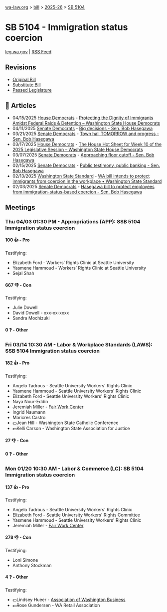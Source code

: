 [wa-law.org](/) > [bill](/bill/) > [2025-26](/bill/2025-26/) > [SB 5104](/bill/2025-26/sb/5104/)

# SB 5104 - Immigration status coercion
[leg.wa.gov](https://app.leg.wa.gov/billsummary?BillNumber=5104&Year=2025&Initiative=false) | [RSS Feed](./rss.xml)

## Revisions
* [Original Bill](1/)
* [Substitute Bill](S/)
* [Passed Legislature](S.PL/)

## 📰 Articles
* 04/15/2025 [House Democrats](/org/house_democrats/) - [Protecting the Dignity of Immigrants Amidst Federal Raids & Detention – Washington State House Democrats](https://housedemocrats.wa.gov/blog/2025/04/15/protecting-the-dignity-of-immigrants-amidst-federal-raids-detention/#:~:text=SB%205104)
* 04/11/2025 [Senate Democrats](/org/senate_democrats/) - [Big decisions - Sen. Bob Hasegawa](https://senatedemocrats.wa.gov/hasegawa/2025/04/11/big-decisions/#:~:text=5104)
* 03/21/2025 [Senate Democrats](/org/senate_democrats/) - [Town hall TOMORROW and progress - Sen. Bob Hasegawa](https://senatedemocrats.wa.gov/hasegawa/2025/03/21/town-hall-tomorrow-and-progress/#:~:text=5104)
* 03/17/2025 [House Democrats](/org/house_democrats/) - [The House Hot Sheet for Week 10 of the 2025 Legislative Session – Washington State House Democrats](https://housedemocrats.wa.gov/blog/2025/03/17/the-house-hot-sheet-for-week-10-of-the-2025-legislative-session/#:~:text=SSB%205104)
* 03/07/2025 [Senate Democrats](/org/senate_democrats/) - [Approaching floor cutoff - Sen. Bob Hasegawa](https://senatedemocrats.wa.gov/hasegawa/2025/03/06/approaching-floor-cutoff/#:~:text=5104)
* 02/15/2025 [Senate Democrats](/org/senate_democrats/) - [Public testimony, public banking - Sen. Bob Hasegawa](https://senatedemocrats.wa.gov/hasegawa/2025/02/14/public-testimony-public-banking/#:~:text=5104)
* 02/13/2025 [Washington State Standard](/org/washington_state_standard/) - [WA bill intends to protect immigrants from coercion in the workplace • Washington State Standard](https://washingtonstatestandard.com/2025/02/12/wa-bill-intends-to-protect-immigrants-from-coercion-in-the-workplace/#:~:text=Senate%20Bill%205104)
* 02/03/2025 [Senate Democrats](/org/senate_democrats/) - [Hasegawa bill to protect employees from immigration-status-based coercion - Sen. Bob Hasegawa](https://senatedemocrats.wa.gov/hasegawa/2025/02/03/hasegawa-bill-to-protect-employees-from-immigration-status-based-coercion/#:~:text=5104)

## Meetings
### Thu 04/03 01:30 PM - Appropriations (APP): SSB 5104 Immigration status coercion
#### 100 👍 - Pro
Testifying:
* Elizabeth Ford - Workers’ Rights Clinic at Seattle University
* Yasmene Hammoud - Workers’ Rights Clinic at Seattle University
* Sejal Shah

#### 667 👎 - Con
Testifying:
* Julie Dowell
* David Dowell - xxx-xx-xxxx
* Sandra Mochizuki

#### 0 ❓ - Other

### Fri 03/14 10:30 AM - Labor & Workplace Standards (LAWS): SSB 5104 Immigration status coercion
#### 182 👍 - Pro
Testifying:
* Angelo Tadrous - Seattle University Workers' Rights Clinic
* Yasmene Hammoud - Seattle University Workers' Rights Clinic
* Elizabeth Ford - Seattle University Workers' Rights Clinic
* Naya Nour-Eddin
* Jeremiah Miller - [Fair Work Center](/org/fair_work_center/)
* Ingrid Naumann
* Maricres Castro
* 💵Jean Hill - Washington State Catholic Conference
* 💵Kelli Carson - Washington State Association for Justice

#### 27 👎 - Con

#### 0 ❓ - Other

### Mon 01/20 10:30 AM - Labor & Commerce (LC): SB 5104 Immigration status coercion
#### 137 👍 - Pro
Testifying:
* Angelo Tadrous - Seattle University Workers' Rights Clinic
* Elizabeth Ford - Seattle University Workers' Rights Committee
* Yasmene Hammoud - Seattle University Workers' Rights Clinic
* Jeremiah Miller - [Fair Work Center](/org/fair_work_center/)

#### 278 👎 - Con
Testifying:
* Loni Simone
* Anthony Stockman

#### 4 ❓ - Other
Testifying:
* 💵Lindsey Hueer - [Association of Washington Business](/org/association_of_washington_business/)
* 💵Rose Gundersen - WA Retail Association
